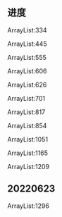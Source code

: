 

## 进度
ArrayList:334

ArrayList:445

ArrayList:555

ArrayList:606

ArrayList:626

ArrayList:701

ArrayList:817

ArrayList:854

ArrayList:1051

ArrayList:1165

ArrayList:1209

## 20220623 
ArrayList:1296





